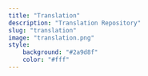 ```yaml
---
title: "Translation"
description: "Translation Repository"
slug: "translation"
image: "translation.png"
style:
    background: "#2a9d8f"
    color: "#fff"
---
```

